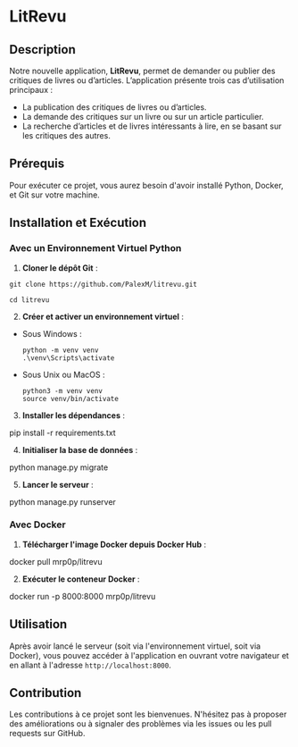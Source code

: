 # LitRevu

## Description
Notre nouvelle application, **LitRevu**, permet de demander ou publier des critiques de livres ou d’articles. L’application présente trois cas d’utilisation principaux :

- La publication des critiques de livres ou d’articles.
- La demande des critiques sur un livre ou sur un article particulier.
- La recherche d’articles et de livres intéressants à lire, en se basant sur les critiques des autres.

## Prérequis
Pour exécuter ce projet, vous aurez besoin d'avoir installé Python, Docker, et Git sur votre machine.

## Installation et Exécution

### Avec un Environnement Virtuel Python
1. **Cloner le dépôt Git** :

 ```
git clone https://github.com/PalexM/litrevu.git
```
 ```
cd litrevu
 ```
2. **Créer et activer un environnement virtuel** :
- Sous Windows :
  ```
  python -m venv venv
  .\venv\Scripts\activate
  ```
- Sous Unix ou MacOS :
  ```
  python3 -m venv venv
  source venv/bin/activate
  ```

3. **Installer les dépendances** :

pip install -r requirements.txt

4. **Initialiser la base de données** :

python manage.py migrate


5. **Lancer le serveur** :

python manage.py runserver


### Avec Docker
1. **Télécharger l'image Docker depuis Docker Hub** :

docker pull mrp0p/litrevu

2. **Exécuter le conteneur Docker** :

docker run -p 8000:8000 mrp0p/litrevu


## Utilisation
Après avoir lancé le serveur (soit via l'environnement virtuel, soit via Docker), vous pouvez accéder à l'application en ouvrant votre navigateur et en allant à l'adresse `http://localhost:8000`.

## Contribution
Les contributions à ce projet sont les bienvenues. N'hésitez pas à proposer des améliorations ou à signaler des problèmes via les issues ou les pull requests sur GitHub.
